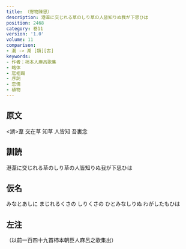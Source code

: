 ```yaml
---
title: （寄物陳思）
description: 港葦に交じれる草のしり草の人皆知りぬ我が下思ひは
position: 2468
category: 巻11
version: '1.0'
volume: 11
comparison:
- 潮 -> 湖 [類][古]
keywords:
- 作者：柿本人麻呂歌集
- 略体
- 尫柜蹋
- 序詞
- 恋情
- 植物
---
```


## 原文

<湖>葦 交在草 知草 人皆知 吾裏念

## 訓読

港葦に交じれる草のしり草の人皆知りぬ我が下思ひは

## 仮名

みなとあしに まじれるくさの しりくさの ひとみなしりぬ わがしたもひは

## 左注

（以前一百四十九首柿本朝臣人麻呂之歌集出）
